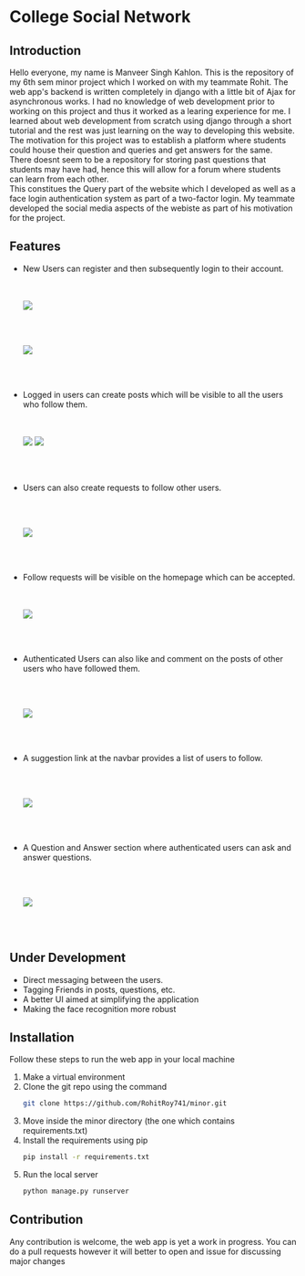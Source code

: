 # College Social Network

## Introduction

Hello everyone, my name is Manveer Singh Kahlon. This is the repository of my 6th sem
minor project which I worked on with my teammate Rohit. The web app's backend is written completely in django with
a little bit of Ajax for asynchronous works. I had no knowledge of web development prior to working on this project and thus it worked as a learing experience for me. I learned about web development from scratch using django through a short tutorial and the rest was just learning on the way to developing this website. <br>
The motivation for this project was to establish a platform where students could house their question and queries and get answers for the same. There doesnt seem to be a repository for storing past questions that students may have had, hence this will allow for a forum where students can learn from each other.<br> This constitues the Query part of the website which I developed as well as a face login authentication system as part of a two-factor login. My teammate developed the social media aspects of the webiste as part of his motivation for the project. 

## Features

<ul>
  <li>New Users can register and then subsequently login to their account.</li>
  <br><br>
  
  ![](images/Login.png)

<br><br>

![](images/Register.png)

<br><br>

  <li>Logged in users can create posts which will be visible to all the users who follow them.</li>
  <br><br>

![](images/NewPost.png)
![](images/Home1.png)

<br><br>

  <li>Users can also create requests to follow other users.</li>

<br><br>

![](images/Follow.png)

<br><br>

  <li>Follow requests will be visible on the homepage which can be accepted.</li>
  <br><br>

![](images/Home2.png)

<br><br>

  <li>Authenticated Users can also like and comment on the posts of other users who have followed them.</li>

<br><br>

![](images/Like.png)

<br><br>

  <li>A suggestion link at the navbar provides a list of users to follow.</li>

<br><br>

![](images/Suggestion.png)

<br><br>

  <li>A Question and Answer section where authenticated users can ask and answer questions.</li>

<br><br>

![](images/QA.png)

<br><br>

</ul>

## Under Development

<ul>
  <li>Direct messaging between the users.</li>
  <li>Tagging Friends in posts, questions, etc.</li>
  <li>A better UI aimed at simplifying the application</li>
  <li>Making the face recognition more robust</li>
</ul>

## Installation

<p>Follow these steps to run the web app in your local machine</p>

<ol>
  <li>Make a virtual environment</li>
  <li>Clone the git repo using the command
  
  ``` bash
  git clone https://github.com/RohitRoy741/minor.git
  ```
  </li>
  <li> Move inside the minor directory (the one which contains requirements.txt) </li>
  <li> Install the requirements using pip
  
  ``` bash
  pip install -r requirements.txt
  ```
  </li>
  <li> Run the local server 
  
  ``` bash
  python manage.py runserver
  ```
  </li>
</ol>

## Contribution

<p> Any contribution is welcome, the web app is yet a work in progress. You can do a pull requests however it will better to
open and issue for discussing major changes </p>
